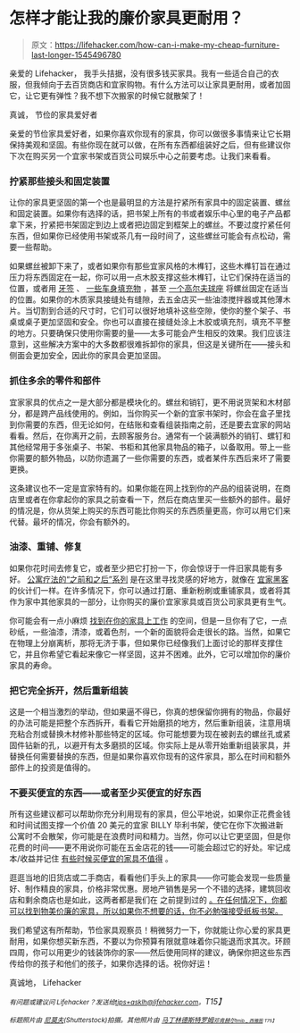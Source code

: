 # 怎样才能让我的廉价家具更耐用？

> 原文：<https://lifehacker.com/how-can-i-make-my-cheap-furniture-last-longer-1545496780>

亲爱的 Lifehacker，
我手头拮据，没有很多钱买家具。我有一些适合自己的衣服，但我倾向于去百货商店和宜家购物。有什么方法可以让家具更耐用，或者加固它，让它更有弹性？我不想下次搬家的时候它就散架了！



真诚，
节俭的家具爱好者

亲爱的节俭家具爱好者，如果你喜欢你现有的家具，你可以做很多事情来让它长期保持美观和坚固。有些你现在就可以做，在所有东西都组装好之后，但有些建议你下次在购买另一个宜家书架或百货公司娱乐中心之前要考虑。让我们来看看。

### 拧紧那些接头和固定装置

让你的家具更坚固的第一个也是最明显的方法是拧紧所有家具中的固定装置、螺丝和固定装置。如果你有选择的话，把书架上所有的书或者娱乐中心里的电子产品都拿下来，拧紧把书架固定到边上或者把边固定到框架上的螺丝。不要过度拧紧任何东西，但如果你已经使用书架或茶几有一段时间了，这些螺丝可能会有点松动，需要一些帮助。

如果螺丝被卸下来了，或者如果你有那些宜家风格的木榫钉，这些木榫钉旨在通过压力将东西固定在一起，你可以用一点木胶支撑这些木榫钉，让它们保持在适当的位置，或者用 [牙签](https://lifehacker.com/fix-a-stripped-screw-hole-with-toothpicks-5754380) 、 [一些车身填充物](http://lifehacker.com/fix-stripped-screws-with-auto-body-filler-5872492) ，甚至 [一个高尔夫球座](http://lifehacker.com/fix-a-stripped-screw-hole-with-a-golf-tee-393061) 将螺丝固定在适当的位置。如果你的木质家具接缝处有缝隙，去五金店买一些油漆搅拌器或其他薄木片。当切割到合适的尺寸时，它们可以很好地填补这些空隙，使你的整个架子、书桌或桌子更加坚固和安全。你也可以直接在接缝处涂上木胶或填充剂，填充不平整的地方。只要确保只使用你需要的量——太多可能会产生相反的效果。我们应该注意到，这些解决方案中的大多数都很难拆卸你的家具，但这是关键所在——接头和侧面会更加安全，因此你的家具会更加坚固。

### 抓住多余的零件和部件

宜家家具的优点之一是大部分都是模块化的。螺丝和销钉，更不用说货架和木材部分，都是跨产品线使用的。例如，当你购买一个新的宜家书架时，你会在盒子里找到你需要的东西，但无论如何，在结账和查看组装指南之前，还是要去宜家的网站看看。然后，在你离开之前，去顾客服务台。通常有一个装满额外的销钉、螺钉和其他经常用于多张桌子、书架、书柜和其他家具物品的箱子，以备取用。带上一些你需要的额外物品，以防你遗漏了一些你需要的东西，或者某件东西后来坏了需要更换。

这条建议也不一定是宜家特有的。如果你能在网上找到你的产品的组装说明，在商店里或者在你拿起你的家具之前查看一下，然后在商店里买一些额外的部件。最好的情况是，你从货架上购买的东西可能比你购买的东西质量更高，你可以用它们来代替。最坏的情况，你会有额外的。

### 油漆、重铺、修复

如果你花时间去修复它，或者至少把它打扮一下，你会惊讶于一件旧家具能有多好。 [公寓疗法的“之前和之后”系列](http://www.apartmenttherapy.com/categories/before_after) 是在这里寻找灵感的好地方，就像在 [宜家黑客](http://ikeahackers.net/) 的伙计们一样。在许多情况下，你可以通过打磨、重新粉刷或重铺家具，或者将其作为家中其他家具的一部分，让你购买的廉价宜家家具或百货公司家具更有生气。

你可能会有一点小麻烦 [找到在你的家具上工作](https://lifehacker.com/how-can-i-diy-in-a-small-living-space-1449041040) 的空间，但是一旦你有了它，一点砂纸，一些油漆，清漆，或着色剂，一个新的面貌将会走很长的路。当然，如果它在物理上分崩离析，那将无济于事，但如果你已经像我们上面讨论的那样支撑住它，并且你希望它看起来像它一样坚固，这并不困难。此外，它可以增加你的廉价家具的寿命。

### 把它完全拆开，然后重新组装

这是一个相当激烈的举动，但如果逼不得已，你真的想保留你拥有的物品，你最好的办法可能是把整个东西拆开，看看它开始磨损的地方，然后重新组装，注意用填充粘合剂或替换木材修补那些特定的区域。你可能想要为现在被剥去的螺丝孔或紧固件钻新的孔，以避开有太多磨损的区域。你实际上是从零开始重新组装家具，并替换任何需要替换的东西，但是如果你喜欢你现有的这件家具，那么在时间和额外部件上的投资是值得的。

### 不要买便宜的东西——或者至少买便宜的好东西

所有这些建议都可以帮助你充分利用现有的家具，但公平地说，如果你正花费金钱和时间试图支撑一个价值 20 美元的宜家 BILLY 毕利书架，使它在你下次搬进新公寓时不会散架，你可能是在浪费时间和精力。当然，你可以让它更坚固，但是你花费的时间——更不用说你可能在五金店花的钱——可能会超过它的好处。牢记成本/收益并记住 [有些时候买便宜的家具不值得](https://lifehacker.com/is-cheap-furniture-worth-buying-5970618) 。

逛逛当地的旧货店或二手商店，看看他们手头上的家具——你可能会发现一些质量好、制作精良的家具，价格非常优惠。房地产销售是另一个不错的选择，建筑回收店和剩余商店也是如此，这两者都是我们在 之前提到过的 [。在任何情况下，你都可以找到物美价廉的家具，所以如果你不想要的话，你不必勉强接受纸板书架。](http://lifehacker.com/the-best-cheap-ways-to-decorate-your-home-1537339826)

我们希望这有所帮助，节俭家具观察员！稍微努力一下，你就能让你心爱的家具更耐用，如果你想买新东西，不要以为你预算有限就意味着你只能退而求其次。环顾四周，你可以用更少的钱装饰你的家——然后使用同样的建议，确保你把这些东西传给你的孩子和他们的孩子，如果你选择的话。祝你好运！

真诚地，
Lifehacker

*<small>有问题或建议问 Lifehacker？发送给</small>*[*<small>tips+asklh@lifehacker.com</small>*](mailto:tips+asklh@lifehacker.com)*<small>。</small>T15】*

*<small>标题照片由</small>* [*<small>尼莫夫</small>*](http://www.shutterstock.com/pic.mhtml?id=129014996&src=id)*<small>(Shutterstock)拍摄。其他照片由</small>* [*<small>马丁林德斯特罗姆</small>*](http://www.flickr.com/photos/lindstrom/394549416/)*<small></small>*<small>[*<small>邓肯赫尔</small>*](http://www.flickr.com/photos/dullhunk/8457458573/)*<small></small>*<small>[*<small>tmib _ 西雅图</small>*](http://www.flickr.com/photos/tmib/3611243500/) *<small>T75】</small>*</small></small>

<small><small><small></small></small></small>